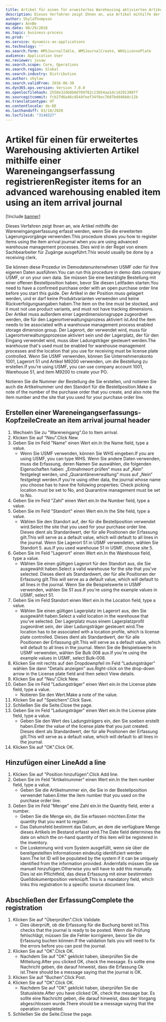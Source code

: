 ```yaml
---
title: Artikel für einen für erweitertes Warehousing aktivierten Artikel mithilfe einer Wareneingangserfassung registrieren
description: Dieses Verfahren zeigt Ihnen an, wie Artikel mithilfe der Wareneingangserfassung erfasst werden, wenn Sie die erweiterten Lagerungsvorgänge verwenden.
author: ShylaThompson
manager: AnnBe
ms.date: 08/29/2018
ms.topic: business-process
ms.prod: ''
ms.service: dynamics-ax-applications
ms.technology: ''
ms.search.form: WMSJournalTable, WMSJournalCreate, WHSLicensePlate
audience: Application User
ms.reviewer: josaw
ms.search.scope: Core, Operations
ms.search.region: Global
ms.search.industry: Distribution
ms.author: shylaw
ms.search.validFrom: 2016-06-30
ms.dyn365.ops.version: Version 7.0.0
ms.openlocfilehash: 2550e32db8b0d769f62c13654aa1dc1d201388ff
ms.sourcegitcommit: fcb27d6a46cd544feef34f6ec7607bdd46b0c12b
ms.translationtype: HT
ms.contentlocale: de-DE
ms.lasthandoff: 03/18/2020
ms.locfileid: "3148327"
---
```

# <a name="register-items-for-an-advanced-warehousing-enabled-item-using-an-item-arrival-journal"></a><span data-ttu-id="280bf-103">Artikel für einen für erweitertes Warehousing aktivierten Artikel mithilfe einer Wareneingangserfassung registrieren</span><span class="sxs-lookup"><span data-stu-id="280bf-103">Register items for an advanced warehousing enabled item using an item arrival journal</span></span>

[!include [banner](../../includes/banner.md)]

<span data-ttu-id="280bf-104">Dieses Verfahren zeigt Ihnen an, wie Artikel mithilfe der Wareneingangserfassung erfasst werden, wenn Sie die erweiterten Lagerungsvorgänge verwenden.</span><span class="sxs-lookup"><span data-stu-id="280bf-104">This procedure shows you how to register items using the item arrival journal when you are using advanced warehouse management processes.</span></span> <span data-ttu-id="280bf-105">Dies wird in der Regel von einem Sachbearbeiter für Zugänge ausgeführt.</span><span class="sxs-lookup"><span data-stu-id="280bf-105">This would usually be done by a receiving clerk.</span></span> 

<span data-ttu-id="280bf-106">Sie können diese Prozedur im Demodatenunternehmen USMF oder für Ihre eigenen Daten ausführen.</span><span class="sxs-lookup"><span data-stu-id="280bf-106">You can run this procedure in demo data company USMF, or on your own data.</span></span> <span data-ttu-id="280bf-107">Sie müssen Sie eine bestätigte Bestellung mit einer offenen Bestellposition haben, bevor Sie diesen Leitfaden starten.</span><span class="sxs-lookup"><span data-stu-id="280bf-107">You need to have a confirmed purchase order with an open purchase order line before you start this guide.</span></span> <span data-ttu-id="280bf-108">Der Artikel in der Position muss gelagert werden, und er darf keine Produktvarianten verwenden und keine Rückverfolgungsangaben haben.</span><span class="sxs-lookup"><span data-stu-id="280bf-108">The item on the line must be stocked, and it must not use product variants, and must not have tracking dimensions.</span></span> <span data-ttu-id="280bf-109">Der Artikel muss außerdem einer Lagerdimensionsgruppe zugeordnet werden, die für den Lagerortverwaltungsprozess aktiviert ist.</span><span class="sxs-lookup"><span data-stu-id="280bf-109">And the item needs to be associated with a warehouse management process enabled storage dimension group.</span></span> <span data-ttu-id="280bf-110">Der Lagerort, der verwendet wird, muss für Lagerortverwaltungsprozesse aktiviert sein und der Lagerplatz, der für den Eingang verwendet wird, muss über Ladungsträger gesteuert werden.</span><span class="sxs-lookup"><span data-stu-id="280bf-110">The warehouse that's used must be enabled for warehouse management processes and the location that you use for receiving must be license plate controlled.</span></span> <span data-ttu-id="280bf-111">Wenn Sie USMF verwenden, können Sie Unternehmenskonto 1001, Lagerort 51 und Artikel M9200 verwenden, um die Bestellung zu erstellen.</span><span class="sxs-lookup"><span data-stu-id="280bf-111">If you're using USMF, you can use company account 1001, Warehouse 51, and item M9200 to create your PO.</span></span> 

<span data-ttu-id="280bf-112">Notieren Sie die Nummer der Bestellung die Sie erstellen, und notieren Sie auch die Artikelnummer und den Standort für die Bestellposition.</span><span class="sxs-lookup"><span data-stu-id="280bf-112">Make a note of the number of the purchase order that you create, and also note the item number and the site that you used for your purchase order line.</span></span>


## <a name="create-an-item-arrival-journal-header"></a><span data-ttu-id="280bf-113">Erstellen einer Wareneingangserfassungs-Kopfzeile</span><span class="sxs-lookup"><span data-stu-id="280bf-113">Create an item arrival journal header</span></span>
1. <span data-ttu-id="280bf-114">Wechseln Sie zu "Wareneingang".</span><span class="sxs-lookup"><span data-stu-id="280bf-114">Go to Item arrival.</span></span>
2. <span data-ttu-id="280bf-115">Klicken Sie auf "Neu".</span><span class="sxs-lookup"><span data-stu-id="280bf-115">Click New.</span></span>
3. <span data-ttu-id="280bf-116">Geben Sie im Feld "Name" einen Wert ein.</span><span class="sxs-lookup"><span data-stu-id="280bf-116">In the Name field, type a value.</span></span>
    * <span data-ttu-id="280bf-117">Wenn Sie USMF verwenden, können Sie WHS eingeben.</span><span class="sxs-lookup"><span data-stu-id="280bf-117">If you are using USMF, you can type WHS.</span></span> <span data-ttu-id="280bf-118">Wenn Sie andere Daten verwenden, muss die Erfassung, deren Namen Sie auswählen, die folgenden Eigenschaften haben: „Entnahmeort prüfen“ muss auf „Kein“ festgelegt werden, und „Quarantäneverwaltung“ muss auf „Nein“ festgelegt werden.</span><span class="sxs-lookup"><span data-stu-id="280bf-118">If you're using other data, the journal whose name you choose has to have the following properties: Check picking location must be set to No, and Quarantine management must be set to No.</span></span>  
4. <span data-ttu-id="280bf-119">Geben Sie im Feld "Zahl" einen Wert ein.</span><span class="sxs-lookup"><span data-stu-id="280bf-119">In the Number field, type a value.</span></span>
5. <span data-ttu-id="280bf-120">Geben Sie im Feld "Standort" einen Wert ein.</span><span class="sxs-lookup"><span data-stu-id="280bf-120">In the Site field, type a value.</span></span>
    * <span data-ttu-id="280bf-121">Wählen Sie den Standort auf, der für die Bestellposition verwendet wird.</span><span class="sxs-lookup"><span data-stu-id="280bf-121">Select the site that you used for your purchase order line.</span></span> <span data-ttu-id="280bf-122">Dieses dient als Standardwert, der für alle Positionen der Erfassung gilt.</span><span class="sxs-lookup"><span data-stu-id="280bf-122">This will serve as a default value, which will default to all lines in the journal.</span></span> <span data-ttu-id="280bf-123">Wenn Sie Lagerort 51 in USMF verwendeten, wählen Sie Standort 5. aus.</span><span class="sxs-lookup"><span data-stu-id="280bf-123">If you used warehouse 51 in USMF, choose site 5.</span></span>  
6. <span data-ttu-id="280bf-124">Geben Sie im Feld "Lagerort" einen Wert ein.</span><span class="sxs-lookup"><span data-stu-id="280bf-124">In the Warehouse field, type a value.</span></span>
    * <span data-ttu-id="280bf-125">Wählen Sie einen gültigen Lagerort für den Standort aus, die Sie ausgewählt haben.</span><span class="sxs-lookup"><span data-stu-id="280bf-125">Select a valid warehouse for the site that you've selected.</span></span> <span data-ttu-id="280bf-126">Dieses dient als Standardwert, der für alle Positionen der Erfassung gilt.</span><span class="sxs-lookup"><span data-stu-id="280bf-126">This will serve as a default value, which will default to all lines in the journal.</span></span> <span data-ttu-id="280bf-127">Wenn Sie die Beispielswerte in USMF verwenden, wählen Sie 51 aus.</span><span class="sxs-lookup"><span data-stu-id="280bf-127">If you're using the example values in USMF, select 51.</span></span>  
7. <span data-ttu-id="280bf-128">Geben Sie im Feld Standort einen Wert ein.</span><span class="sxs-lookup"><span data-stu-id="280bf-128">In the Location field, type a value.</span></span>
    * <span data-ttu-id="280bf-129">Wählen Sie einen gültigen Lagerplatz im Lagerort aus, den Sie ausgewählt haben.</span><span class="sxs-lookup"><span data-stu-id="280bf-129">Select a valid location in the warehouse that you've selected.</span></span> <span data-ttu-id="280bf-130">Der Lagerplatz muss einem Lagerplatzprofil zugeordnet sein, der über Ladungsträger gesteuert wird.</span><span class="sxs-lookup"><span data-stu-id="280bf-130">The location has to be associated with a location profile, which is license plate controlled.</span></span> <span data-ttu-id="280bf-131">Dieses dient als Standardwert, der für alle Positionen der Erfassung gilt.</span><span class="sxs-lookup"><span data-stu-id="280bf-131">This will serve as a default value, which will default to all lines in the journal.</span></span> <span data-ttu-id="280bf-132">Wenn Sie die Beispielswerte in USMF verwenden, wählen Sie Bulk 008 aus.</span><span class="sxs-lookup"><span data-stu-id="280bf-132">If you're using the example values in USMF, select Bulk-008.</span></span>  
8. <span data-ttu-id="280bf-133">Klicken Sie mit rechts auf den Dropdownpfeil im Feld "Ladungsträger" wählen Sie dann "Details anzeigen" aus.</span><span class="sxs-lookup"><span data-stu-id="280bf-133">Right-click on the drop-down arrow in the License plate field and then select View details.</span></span>
9. <span data-ttu-id="280bf-134">Klicken Sie auf "Neu".</span><span class="sxs-lookup"><span data-stu-id="280bf-134">Click New.</span></span>
10. <span data-ttu-id="280bf-135">Geben Sie im Feld "Ladungsträger" einen Wert ein.</span><span class="sxs-lookup"><span data-stu-id="280bf-135">In the License plate field, type a value.</span></span>
    * <span data-ttu-id="280bf-136">Notieren Sie den Wert.</span><span class="sxs-lookup"><span data-stu-id="280bf-136">Make a note of the value.</span></span>  
11. <span data-ttu-id="280bf-137">Klicken Sie auf "Speichern".</span><span class="sxs-lookup"><span data-stu-id="280bf-137">Click Save.</span></span>
12. <span data-ttu-id="280bf-138">Schließen Sie die Seite.</span><span class="sxs-lookup"><span data-stu-id="280bf-138">Close the page.</span></span>
13. <span data-ttu-id="280bf-139">Geben Sie im Feld "Ladungsträger" einen Wert ein.</span><span class="sxs-lookup"><span data-stu-id="280bf-139">In the License plate field, type a value.</span></span>
    * <span data-ttu-id="280bf-140">Geben Sie den Wert des Ladungsträgers ein, den Sie soeben erstellt haben.</span><span class="sxs-lookup"><span data-stu-id="280bf-140">Enter the value of the license plate that you just created.</span></span> <span data-ttu-id="280bf-141">Dieses dient als Standardwert, der für alle Positionen der Erfassung gilt.</span><span class="sxs-lookup"><span data-stu-id="280bf-141">This will serve as a default value, which will default to all lines in the journal.</span></span>  
14. <span data-ttu-id="280bf-142">Klicken Sie auf "OK".</span><span class="sxs-lookup"><span data-stu-id="280bf-142">Click OK.</span></span>

## <a name="add-a-line"></a><span data-ttu-id="280bf-143">Hinzufügen einer Line</span><span class="sxs-lookup"><span data-stu-id="280bf-143">Add a line</span></span>
1. <span data-ttu-id="280bf-144">Klicken Sie auf "Position hinzufügen".</span><span class="sxs-lookup"><span data-stu-id="280bf-144">Click Add line.</span></span>
2. <span data-ttu-id="280bf-145">Geben Sie im Feld "Artikelnummer" einen Wert ein.</span><span class="sxs-lookup"><span data-stu-id="280bf-145">In the Item number field, type a value.</span></span>
    * <span data-ttu-id="280bf-146">Geben Sie die Artikelnummer ein, die Sie in der Bestellposition verwendet haben.</span><span class="sxs-lookup"><span data-stu-id="280bf-146">Enter the item number that you used on the purchase order line.</span></span>  
3. <span data-ttu-id="280bf-147">Geben Sie im Feld "Menge" eine Zahl ein.</span><span class="sxs-lookup"><span data-stu-id="280bf-147">In the Quantity field, enter a number.</span></span>
    * <span data-ttu-id="280bf-148">Geben Sie die Menge ein, die Sie erfassen möchten.</span><span class="sxs-lookup"><span data-stu-id="280bf-148">Enter the quantity that you want to register.</span></span>  
    * <span data-ttu-id="280bf-149">Das Datumsfeld bestimmt das Datum, an dem die verfügbare Menge dieses Artikels im Bestand erfasst wird.</span><span class="sxs-lookup"><span data-stu-id="280bf-149">The Date field determines the date on which the on-hand quantity of this item will be registered in the inventory.</span></span>  
    * <span data-ttu-id="280bf-150">Die Loskennung wird vom System ausgefüllt, wenn sie über die bereitgestellten Informationen eindeutig identifiziert werden kann.</span><span class="sxs-lookup"><span data-stu-id="280bf-150">The lot ID will be populated by the system if it can be uniquely identified from the information provided.</span></span> <span data-ttu-id="280bf-151">Andernfalls müssen Sie sie manuell hinzufügen.</span><span class="sxs-lookup"><span data-stu-id="280bf-151">Otherwise you will have to add this manually.</span></span> <span data-ttu-id="280bf-152">Dies ist ein Pflichtfeld, das diese Erfassung mit einer bestimmten Quelldokumentposition verknüpft.</span><span class="sxs-lookup"><span data-stu-id="280bf-152">This is a mandatory field, which links this registration to a specific source document line.</span></span>  

## <a name="complete-the-registration"></a><span data-ttu-id="280bf-153">Abschließen der Erfassung</span><span class="sxs-lookup"><span data-stu-id="280bf-153">Complete the registration</span></span>
1. <span data-ttu-id="280bf-154">Klicken Sie auf "Überprüfen".</span><span class="sxs-lookup"><span data-stu-id="280bf-154">Click Validate.</span></span>
    * <span data-ttu-id="280bf-155">Dies überprüft, ob die Erfassung für die Buchung bereit ist.</span><span class="sxs-lookup"><span data-stu-id="280bf-155">This checks that the journal is ready to be posted.</span></span> <span data-ttu-id="280bf-156">Wenn die Prüfung fehlschlägt, müssen Sie die Fehler korrigieren, bevor Sie die Erfassung buchen können.</span><span class="sxs-lookup"><span data-stu-id="280bf-156">If the validation fails you will need to fix the errors before you can post the journal.</span></span>  
2. <span data-ttu-id="280bf-157">Klicken Sie auf "OK".</span><span class="sxs-lookup"><span data-stu-id="280bf-157">Click OK.</span></span>
    * <span data-ttu-id="280bf-158">Nachdem Sie auf "OK" geklickt haben, überprüfen Sie die Mitteilung.</span><span class="sxs-lookup"><span data-stu-id="280bf-158">After you clicked OK, check the message.</span></span> <span data-ttu-id="280bf-159">Es sollte eine Nachricht geben, die darauf hinweist, dass die Erfassung Ok ist.</span><span class="sxs-lookup"><span data-stu-id="280bf-159">There should be a message saying that the journal is OK.</span></span>  
3. <span data-ttu-id="280bf-160">Klicken Sie auf "Buchen".</span><span class="sxs-lookup"><span data-stu-id="280bf-160">Click Post.</span></span>
4. <span data-ttu-id="280bf-161">Klicken Sie auf "OK".</span><span class="sxs-lookup"><span data-stu-id="280bf-161">Click OK.</span></span>
    * <span data-ttu-id="280bf-162">Nachdem Sie auf "OK" geklickt haben, überprüfen Sie die Statusleiste.</span><span class="sxs-lookup"><span data-stu-id="280bf-162">After you have clicked OK, check the message bar.</span></span> <span data-ttu-id="280bf-163">Es sollte eine Nachricht geben, die darauf hinweist, dass der Vorgang abgeschlossen wurde.</span><span class="sxs-lookup"><span data-stu-id="280bf-163">There should be a message saying that the operation completed.</span></span>  
5. <span data-ttu-id="280bf-164">Schließen Sie die Seite.</span><span class="sxs-lookup"><span data-stu-id="280bf-164">Close the page.</span></span>

